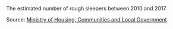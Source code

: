 The estimated number of rough sleepers between 2010 and 2017.

Source: <a href="https://www.gov.uk/government/statistics/rough-sleeping-in-england-autumn-2017" target="_blank">Ministry of Housing, Communities and Local Government</a>

